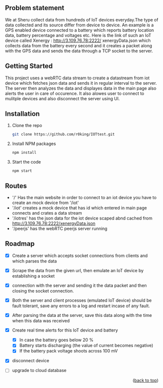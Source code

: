 
## Problem statement
We at Sheru collect data from hundreds of IoT devices everyday.The type of data collected and its source differ from device to device. An example is a GPS enabled device connected to a battery which reports battery location data, battery percentage and voltages etc. Here is the link of such an IoT device called Xenergy : http://3.109.76.78:2222/ xenergyData.json which collects data from the battery every second and it creates a packet along with the GPS data and sends the data through a TCP socket to the server.

## Getting Started
This project uses a webRTC data stream to create a datastream from iot device which fetches json data and sends it in regular interval to the server. The server then analyzes the data and displayes data in the main page also alerts the user in care of occurence. It also alowes user to connect to mulitple devices and also disconnect the server using UI. 

## Installation

1. Clone the repo
   ```sh
   git clone https://github.com/r0king/IOTtest.git
   ```
2. Install NPM packages
   ```sh
   npm install
   ```
3. Start the code
    ```
    npm start
    ```

## Routes

- '/' Has the main website in order to connect to an iot device you have to create an mock device from '/iot'
- '/iot' creates a mock device that has id which entered in main page connects and crates a data stream 
- '/iotres' has the json data for the iot device scaped abnd cached from http://3.109.76.78:2222/xenergyData.json
- '/peerjs' has the webRTC peerjs server running 

## Roadmap

- [x] Create a server which accepts socket connections from clients and which parses the
data
- [x] Scrape the data from the given url, then emulate an IoT device by establishing a socket
- [x] connection with the server and sending it the data packet and then closing the socket connection.
- [x] Both the server and client processes (emulated IoT device) should be fault tolerant,
save any errors to a log and restart incase of any fault.
- [x] After parsing the data at the server, save this data along with the time when this data
was received
- [x] Create real time alerts for this IoT device and battery
    - [x] In case the battery goes below 20 %
    - [x] Battery starts discharging (the value of current becomes negative) 
    - [x] If the battery pack voltage shoots across 100 mV 
- [x] disconnect device
- [ ] upgrade to cloud database


<p align="right">(<a href="#readme-top">back to top</a>)</p>

